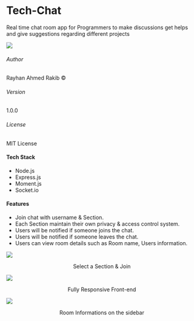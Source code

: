 

# Tech-Chat
Real time chat room app for Programmers to make discussions get helps and give suggestions regarding different projects

![](https://i.ibb.co/yhFNpG5/Screenshot-2021-01-09-002444.png)


###### Author
Rayhan Ahmed Rakib &copy;

###### Version
1.0.0
###### License
MIT License

#### Tech Stack
- Node.js
- Express.js
- Moment.js
- Socket.io

#### Features
- Join chat with username & Section.
- Each Section maintain their own privacy & access control system.
- Users will be notified if someone joins the chat.
- Users will be notified if someone leaves the chat.
- Users can view room details such as Room name, Users information.

![](https://i.ibb.co/QmLMPb0/Screenshot-2021-01-09-002721.png)
<p align=center> Select a Section & Join</p> 

![](https://i.ibb.co/7Wx9StW/Screenshot-2021-01-09-002531.png)
<p align=center> Fully Responsive Front-end</p> 


![](https://i.ibb.co/KhrZQmL/Screenshot-2021-01-09-002148.png)
<p align=center> Room Informations on the sidebar</p> 





